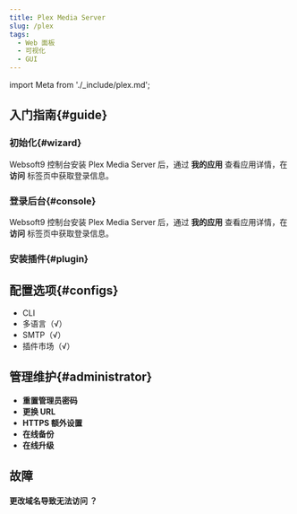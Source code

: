 ```yaml
---
title: Plex Media Server
slug: /plex
tags:
  - Web 面板
  - 可视化
  - GUI
---
```


import Meta from './_include/plex.md';

<Meta name="meta" />

## 入门指南{#guide}

### 初始化{#wizard}

Websoft9 控制台安装 Plex Media Server 后，通过 **我的应用** 查看应用详情，在 **访问** 标签页中获取登录信息。  

### 登录后台{#console}

Websoft9 控制台安装 Plex Media Server 后，通过 **我的应用** 查看应用详情，在 **访问** 标签页中获取登录信息。  

### 安装插件{#plugin}

## 配置选项{#configs}

- CLI
- 多语言（√）
- SMTP（√）
- 插件市场（√）

## 管理维护{#administrator}

- **重置管理员密码**
- **更换 URL**
- **HTTPS 额外设置**
- **在线备份**
- **在线升级**

## 故障

#### 更改域名导致无法访问 ？